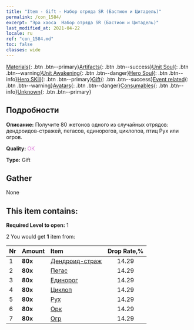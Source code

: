 ```yaml
---
title: "Item - Gift - Набор отряда SR (Бастион и Цитадель)"
permalink: /con_1584/
excerpt: "Эра хаоса  Набор отряда SR (Бастион и Цитадель)"
last_modified_at: 2021-04-22
locale: ru
ref: "con_1584.md"
toc: false
classes: wide
---
```

 [Materials](/ItemsRU/){: .btn .btn--primary}[Artifacts](/ItemsRU/Artifacts/){: .btn .btn--success}[Unit Soul](/ItemsRU/UnitSoul/){: .btn .btn--warning}[Unit Awakening](/ItemsRU/UnitAwakening/){: .btn .btn--danger}[Hero Soul](/ItemsRU/HeroSoul/){: .btn .btn--info}[Hero SKill](/ItemsRU/HeroSkill/){: .btn .btn--primary}[Gift](/ItemsRU/Gift/){: .btn .btn--success}[Event related](/ItemsRU/Events/){: .btn .btn--warning}[Avatars](/ItemsRU/Avatars/){: .btn .btn--danger}[Consumables](/ItemsRU/Consumables/){: .btn .btn--info}[Unknown](/ItemsRU/Unknown/){: .btn .btn--primary}

## Подробности
 **Описание:** Получите 80 жетонов одного из случайных отрядов: дендроидов-стражей, пегасов, единорогов, циклопов, птиц Рух или огров.

 **Quality:** <span style="color: #DA70D6">OK</span>

 **Type:** Gift

## Gather

  None

## This item contains:

 **Required Level to open:** 1

 2 You would get **1** item  from:

  | Nr | Amount |     Item    | Drop Rate,% |
  |:---|:-------|:------------|:---------:|
  | 1 |  **80x** | [Дендроид-страж](/ru/Items/unt_203/) | 14.29 | 
  | 2 |  **80x** | [Пегас](/ru/Items/unt_202/) | 14.29 | 
  | 3 |  **80x** | [Единорог](/ru/Items/unt_204/) | 14.29 | 
  | 4 |  **80x** | [Циклоп](/ru/Items/unt_222/) | 14.29 | 
  | 5 |  **80x** | [Рух](/ru/Items/unt_221/) | 14.29 | 
  | 6 |  **80x** | [Орк](/ru/Items/unt_219/) | 14.29 | 
  | 7 |  **80x** | [Огр](/ru/Items/unt_220/) | 14.29 | 
